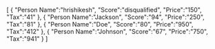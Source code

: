 [
   {
      "Person Name":"hrishikesh",
      "Score":"disqualified",
      "Price":"150",
      "Tax":"41"
   },
   {
      "Person Name":"Jackson",
      "Score":"94",
      "Price":"250",
      "Tax":"81"
   },
   {
      "Person Name":"Doe",
      "Score":"80",
      "Price":"950",
      "Tax":"412"
   },
   {
      "Person Name":"Johnson",
      "Score":"67",
      "Price":"750",
      "Tax":"941"
   }
]
